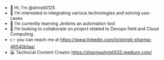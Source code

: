 - 👋 Hi, I’m @shristi0125
- 👀 I’m interested in integrating various technologies and solving use-cases
- 🌱 I’m currently learning Jenkins an automation tool
- 💞️ I’m looking to collaborate on project related to Devops field and Cloud Computing.
- 👉 you can reach me at  https://www.linkedin.com/in/shristi-sharma-46540b1aa/
-  💻  Techncial Content Creator https://sharmashristi532.medium.com/

<!---
shristi0125/shristi0125 is a ✨ special ✨ repository because its `README.md` (this file) appears on your GitHub profile.
You can click the Preview link to take a look at your changes.
--->
